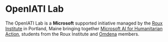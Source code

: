 # OpenIATI Lab

The OpenIATI Lab is a **Microsoft** supported initiative managed by the [Roux Institute](https://roux.northeastern.edu/) in Portland, Maine bringing together [Microsoft AI for Humanitarian Action](https://www.microsoft.com/en-us/ai/ai-for-humanitarian-action), students from the Roux Institute and [Omdena](https://omdena.com/) members.
